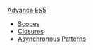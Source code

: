 [Advance ES5](advanced_ES5)
* [Scopes](ch1-scope.md)
* [Closures](ch2-closure.md)
* [Asynchronous Patterns](async_pattern.md)
